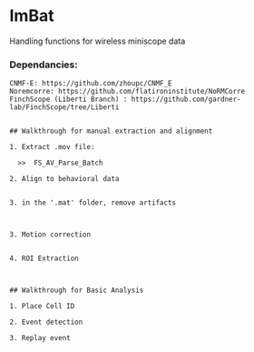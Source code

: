 # ImBat
Handling functions for wireless miniscope data


### Dependancies:
    CNMF-E: https://github.com/zhoupc/CNMF_E
    Noremcorre: https://github.com/flatironinstitute/NoRMCorre
    FinchScope (Liberti Branch) : https://github.com/gardner-lab/FinchScope/tree/Liberti


    ## Walkthrough for manual extraction and alignment

    1. Extract .mov file:

  ```
    >>  FS_AV_Parse_Batch
  ```


    2. Align to behavioral data


    3. in the '.mat' folder, remove artifacts



    3. Motion correction


    4. ROI Extraction



    ## Walkthrough for Basic Analysis

    1. Place Cell ID

    2. Event detection

    3. Replay event
